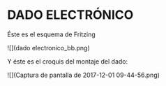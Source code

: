 # DADO ELECTRÓNICO

Éste es el esquema de Fritzing

![](dado electronico_bb.png)

Y éste es el croquis del montaje del dado:

![](Captura de pantalla de 2017-12-01 09-44-56.png)